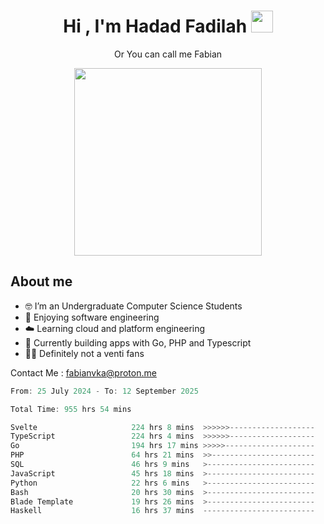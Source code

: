 <h1 align="center">Hi , I'm Hadad Fadilah  <img src="https://media.giphy.com/media/hvRJCLFzcasrR4ia7z/giphy.gif" width="35" ></h1>
<p align="center"><span>Or You can call me <span style="font: bold">Fabian</span></p>
<p align="center">
<img src="https://media.tenor.com/78dNivDemDAAAAAi/speech-bubble-venti.gif" width="300"/>    
</p>

##  About me
- 🤓 I’m an Undergraduate Computer Science Students
- 🍰 Enjoying software engineering
- ☁️ Learning cloud and platform engineering
- 🧰 Currently building apps with Go, PHP and Typescript 
- 🏃‍♂️ Definitely not a venti fans

Contact Me : fabianvka@proton.me

<!--START_SECTION:waka-->

```go
From: 25 July 2024 - To: 12 September 2025

Total Time: 955 hrs 54 mins

Svelte                     224 hrs 8 mins  >>>>>>-------------------   23.27 %
TypeScript                 224 hrs 4 mins  >>>>>>-------------------   23.26 %
Go                         194 hrs 17 mins >>>>>--------------------   20.17 %
PHP                        64 hrs 21 mins  >>-----------------------   06.68 %
SQL                        46 hrs 9 mins   >------------------------   04.79 %
JavaScript                 45 hrs 18 mins  >------------------------   04.70 %
Python                     22 hrs 6 mins   >------------------------   02.29 %
Bash                       20 hrs 30 mins  >------------------------   02.13 %
Blade Template             19 hrs 26 mins  >------------------------   02.02 %
Haskell                    16 hrs 37 mins  -------------------------   01.73 %
```

<!--END_SECTION:waka-->




<!--
**Fadil-Tao/Fadil-Tao** is a ✨ _special_ ✨ repository because its `README.md` (this file) appears on your GitHub profile.


